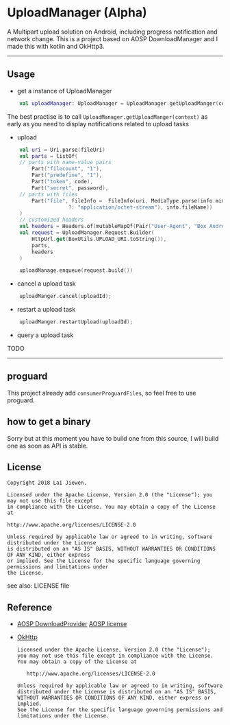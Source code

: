 # UploadManager (Alpha)
A Multipart upload solution on Android, including progress notification and network change.
This is a project based on AOSP DownloadManager and I made this with kotlin and OkHttp3.

------

## Usage

* get a instance of UploadManager
```kotlin
    val uploadManager: UploadManager = UploadManager.getUploadManger(context);
```
The best practise is to call `UploadManager.getUploadManger(context)` as early as you need to display
notifications related to upload tasks

* upload
```kotlin
    val uri = Uri.parse(fileUri)
    val parts = listOf(
    // parts with name-value pairs
        Part("filecount", "1"),
        Part("predefine", "1"),
        Part("token", code),
        Part("secret", password),
    // parts with files
        Part("file", fileInfo =  FileInfo(uri, MediaType.parse(info.mimeType
                    ?: "application/octet-stream"), info.fileName))
    )
    // customized headers
    val headers = Headers.of(mutableMapOf(Pair("User-Agent", "Box Android")))
    val request = UploadManager.Request.Builder(
        HttpUrl.get(BoxUtils.UPLOAD_URI.toString()),
        parts,
        headers
    )

    uploadManage.enqueue(request.build())
```

* cancel a upload task
```kotlin
    uploadManger.cancel(uploadId);
```

* restart a upload task
```kotlin
    uploadManger.restartUpload(uploadId);
```

* query a upload task

TODO

------

## proguard

This project already add `consumerProguardFiles`, so feel free to use proguard.

## how to get a binary


Sorry but at this moment you have to build one from this source,
I will build one as soon as API is stable.

## License

```
Copyright 2018 Lai Jiewen.

Licensed under the Apache License, Version 2.0 (the "License"); you may not use this file except
in compliance with the License. You may obtain a copy of the License at

http://www.apache.org/licenses/LICENSE-2.0

Unless required by applicable law or agreed to in writing, software distributed under the License
is distributed on an "AS IS" BASIS, WITHOUT WARRANTIES OR CONDITIONS OF ANY KIND, either express
or implied. See the License for the specific language governing permissions and limitations under
the License.
```

see also: LICENSE file

## Reference

- [AOSP DownloadProvider](https://android.googlesource.com/platform/packages/providers/DownloadProvider/)
    [AOSP license](https://source.android.com/setup/licenses)

- [OkHttp](https://github.com/square/okhttp)
    ```
    Licensed under the Apache License, Version 2.0 (the "License");
    you may not use this file except in compliance with the License.
    You may obtain a copy of the License at

       http://www.apache.org/licenses/LICENSE-2.0

    Unless required by applicable law or agreed to in writing, software
    distributed under the License is distributed on an "AS IS" BASIS,
    WITHOUT WARRANTIES OR CONDITIONS OF ANY KIND, either express or implied.
    See the License for the specific language governing permissions and
    limitations under the License.
    ```
